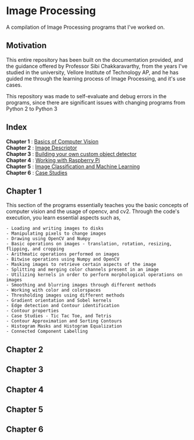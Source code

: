 # Image Processing
A compilation of Image Processing programs that I've worked on.

## Motivation
This entire repository has been built on the documentation provided, and the guidance offered by Professor Sibi Chakkaravarthy, from the years I've studied in the university, Vellore Institute of Technology AP, and he has guided me through the learning process of Image Processing, and it's use cases.

This repository was made to self-evaluate and debug errors in the programs, since there are significant issues with changing programs from Python 2 to Python 3

## Index

**Chapter 1** : [Basics of Computer Vision](#chapter-1)<br>
**Chapter 2** : [Image Descriptor](#chapter-2)<br>
**Chapter 3** : [Building your own custom object detector](#chapter-3)<br>
**Chapter 4** : [Working with Raspberry Pi](#chapter-4)<br>
**Chapter 5** : [Image Classification and Machine Learning](#chapter-5)<br>
**Chapter 6** : [Case Studies](#chapter-6)<br>

## Chapter 1

This section of the programs essentially teaches you the basic concepts of computer vision and the usage of opencv, and cv2.
Through the code's execution, you learn essential aspects such as,
```
- Loading and writing images to disks
- Manipulating pixels to change images
- Drawing using OpenCV and Numpy
- Basic operations on images - translation, rotation, resizing, flipping, and cropping
- Arithmatic operations performed on images
- Bitwise operations using Numpy and OpenCV
- Masking images to retrieve certain aspects of the image
- Splitting and merging color channels present in an image
- Utilizing kernels in order to perform morphological operations on images
- Smoothing and blurring images through different methods
- Working with color and colorspaces
- Thresholding images using different methods
- Gradient orientation and Sobel kernels
- Edge detection and Contour identification
- Contour properties
- Case Studies - Tic Tac Toe, and Tetris
- Contour Approximation and Sorting Contours
- Histogram Masks and Histogram Equalization
- Connected Component Labelling
```
## Chapter 2

## Chapter 3

## Chapter 4

## Chapter 5

## Chapter 6

